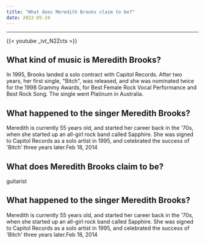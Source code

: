 ```yaml
---
title: "What does Meredith Brooks claim to be?"
date: 2022-05-24
---
```


---
{{< youtube _ivt_N2Zcts >}}
## What kind of music is Meredith Brooks?
In 1995, Brooks landed a solo contract with Capitol Records. After two years, her first single, "Bitch", was released, and she was nominated twice for the 1998 Grammy Awards, for Best Female Rock Vocal Performance and Best Rock Song. The single went Platinum in Australia.

## What happened to the singer Meredith Brooks?
Meredith is currently 55 years old, and started her career back in the '70s, when she started up an all-girl rock band called Sapphire. She was signed to Capitol Records as a solo artist in 1995, and celebrated the success of 'Bitch' three years later.Feb 18, 2014

## What does Meredith Brooks claim to be?
guitarist

## What happened to the singer Meredith Brooks?
Meredith is currently 55 years old, and started her career back in the '70s, when she started up an all-girl rock band called Sapphire. She was signed to Capitol Records as a solo artist in 1995, and celebrated the success of 'Bitch' three years later.Feb 18, 2014

